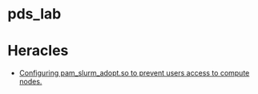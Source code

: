 # pds_lab

# Heracles
- [Configuring pam_slurm_adopt.so to prevent users access to compute nodes.](https://github.com/trungmanhhuynh/pds_lab/blob/master/pam_slurm_adopt.md)

